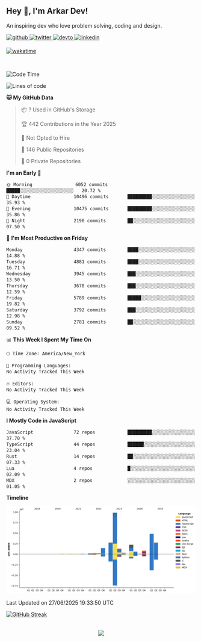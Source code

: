 ## Hey 👋, I'm Arkar Dev!  

An inspiring dev who love problem solving, coding and design.

<a href="https://github.com/Riley1101" target="_blank">
<img src=https://img.shields.io/badge/github-%2324292e.svg?&style=for-the-badge&logo=github&logoColor=white alt=github style="margin-bottom: 5px;" />
</a>
<a href="https://twitter.com/arkardev" target="_blank">
<img src=https://img.shields.io/badge/twitter-%2300acee.svg?&style=for-the-badge&logo=twitter&logoColor=white alt=twitter style="margin-bottom: 5px;" />
</a>
<a href="https://dev.to/riley1101" target="_blank">
<img src=https://img.shields.io/badge/dev.to-%2308090A.svg?&style=for-the-badge&logo=dev.to&logoColor=white alt=devto style="margin-bottom: 5px;" />
</a>
<a href="https://linkedin.com/in/arkar-kaung-myat" target="_blank">
<img src=https://img.shields.io/badge/linkedin-%231E77B5.svg?&style=for-the-badge&logo=linkedin&logoColor=white alt=linkedin style="margin-bottom: 5px;" />
</a>
  
[![wakatime](https://wakatime.com/badge/user/cf23b6e3-75f8-4c04-b0e3-273191c8d2ec.svg)](https://wakatime.com/@cf23b6e3-75f8-4c04-b0e3-273191c8d2ec)

<br/>

<!--START_SECTION:waka-->
![Code Time](http://img.shields.io/badge/Code%20Time-1%2C414%20hrs%2020%20mins-blue)

![Lines of code](https://img.shields.io/badge/From%20Hello%20World%20I%27ve%20Written-27.8%20million%20lines%20of%20code-blue)

**🐱 My GitHub Data** 

> 📦 ? Used in GitHub's Storage 
 > 
> 🏆 442 Contributions in the Year 2025
 > 
> 🚫 Not Opted to Hire
 > 
> 📜 146 Public Repositories 
 > 
> 🔑 0 Private Repositories 
 > 
**I'm an Early 🐤** 

```text
🌞 Morning                6052 commits        █████░░░░░░░░░░░░░░░░░░░░   20.72 % 
🌆 Daytime                10496 commits       █████████░░░░░░░░░░░░░░░░   35.93 % 
🌃 Evening                10475 commits       █████████░░░░░░░░░░░░░░░░   35.86 % 
🌙 Night                  2190 commits        ██░░░░░░░░░░░░░░░░░░░░░░░   07.50 % 
```
📅 **I'm Most Productive on Friday** 

```text
Monday                   4347 commits        ████░░░░░░░░░░░░░░░░░░░░░   14.88 % 
Tuesday                  4881 commits        ████░░░░░░░░░░░░░░░░░░░░░   16.71 % 
Wednesday                3945 commits        ███░░░░░░░░░░░░░░░░░░░░░░   13.50 % 
Thursday                 3678 commits        ███░░░░░░░░░░░░░░░░░░░░░░   12.59 % 
Friday                   5789 commits        █████░░░░░░░░░░░░░░░░░░░░   19.82 % 
Saturday                 3792 commits        ███░░░░░░░░░░░░░░░░░░░░░░   12.98 % 
Sunday                   2781 commits        ██░░░░░░░░░░░░░░░░░░░░░░░   09.52 % 
```


📊 **This Week I Spent My Time On** 

```text
🕑︎ Time Zone: America/New_York

💬 Programming Languages: 
No Activity Tracked This Week

🔥 Editors: 
No Activity Tracked This Week

💻 Operating System: 
No Activity Tracked This Week
```

**I Mostly Code in JavaScript** 

```text
JavaScript               72 repos            █████████░░░░░░░░░░░░░░░░   37.70 % 
TypeScript               44 repos            ██████░░░░░░░░░░░░░░░░░░░   23.04 % 
Rust                     14 repos            ██░░░░░░░░░░░░░░░░░░░░░░░   07.33 % 
Lua                      4 repos             █░░░░░░░░░░░░░░░░░░░░░░░░   02.09 % 
MDX                      2 repos             ░░░░░░░░░░░░░░░░░░░░░░░░░   01.05 % 
```



**Timeline**

![Lines of Code chart](https://raw.githubusercontent.com/Riley1101/Riley1101/main/assets/bar_graph.png)


 Last Updated on 27/06/2025 19:33:50 UTC
<!--END_SECTION:waka-->

[![GitHub Streak](https://streak-stats.demolab.com?user=Riley1101)](https://git.io/streak-stats)
  
<br/>  
<div align="center">
<img src="https://komarev.com/ghpvc/?username=Riley1101&&style=flat-square" align="center" />
</div>  

